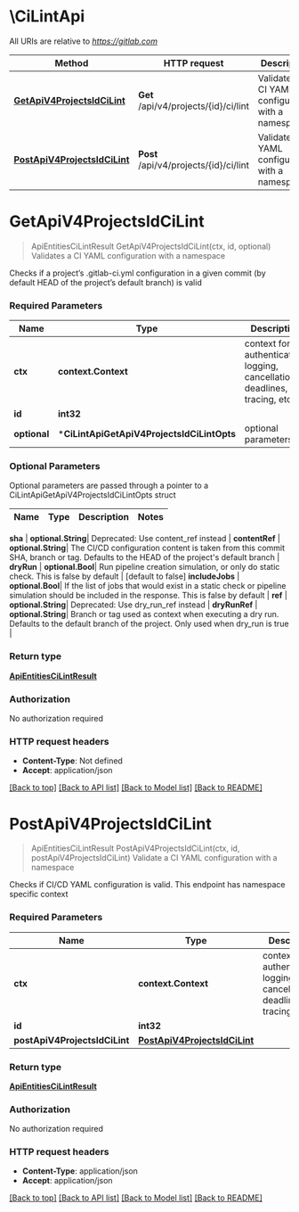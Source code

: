 # \CiLintApi

All URIs are relative to *https://gitlab.com*

Method | HTTP request | Description
------------- | ------------- | -------------
[**GetApiV4ProjectsIdCiLint**](CiLintApi.md#GetApiV4ProjectsIdCiLint) | **Get** /api/v4/projects/{id}/ci/lint | Validates a CI YAML configuration with a namespace
[**PostApiV4ProjectsIdCiLint**](CiLintApi.md#PostApiV4ProjectsIdCiLint) | **Post** /api/v4/projects/{id}/ci/lint | Validate a CI YAML configuration with a namespace


# **GetApiV4ProjectsIdCiLint**
> ApiEntitiesCiLintResult GetApiV4ProjectsIdCiLint(ctx, id, optional)
Validates a CI YAML configuration with a namespace

Checks if a project’s .gitlab-ci.yml configuration in a given commit (by default HEAD of the         project’s default branch) is valid

### Required Parameters

Name | Type | Description  | Notes
------------- | ------------- | ------------- | -------------
 **ctx** | **context.Context** | context for authentication, logging, cancellation, deadlines, tracing, etc.
  **id** | **int32**|  | 
 **optional** | ***CiLintApiGetApiV4ProjectsIdCiLintOpts** | optional parameters | nil if no parameters

### Optional Parameters
Optional parameters are passed through a pointer to a CiLintApiGetApiV4ProjectsIdCiLintOpts struct

Name | Type | Description  | Notes
------------- | ------------- | ------------- | -------------

 **sha** | **optional.String**| Deprecated: Use content_ref instead | 
 **contentRef** | **optional.String**| The CI/CD configuration content is taken from this commit SHA, branch or tag. Defaults to the HEAD of the project&#39;s default branch | 
 **dryRun** | **optional.Bool**| Run pipeline creation simulation, or only do static check. This is false by default | [default to false]
 **includeJobs** | **optional.Bool**| If the list of jobs that would exist in a static check or pipeline         simulation should be included in the response. This is false by default | 
 **ref** | **optional.String**| Deprecated: Use dry_run_ref instead | 
 **dryRunRef** | **optional.String**| Branch or tag used as context when executing a dry run. Defaults to the default branch of the project. Only used when dry_run is true | 

### Return type

[**ApiEntitiesCiLintResult**](API_Entities_Ci_Lint_Result.md)

### Authorization

No authorization required

### HTTP request headers

 - **Content-Type**: Not defined
 - **Accept**: application/json

[[Back to top]](#) [[Back to API list]](../README.md#documentation-for-api-endpoints) [[Back to Model list]](../README.md#documentation-for-models) [[Back to README]](../README.md)

# **PostApiV4ProjectsIdCiLint**
> ApiEntitiesCiLintResult PostApiV4ProjectsIdCiLint(ctx, id, postApiV4ProjectsIdCiLint)
Validate a CI YAML configuration with a namespace

Checks if CI/CD YAML configuration is valid. This endpoint has namespace specific context

### Required Parameters

Name | Type | Description  | Notes
------------- | ------------- | ------------- | -------------
 **ctx** | **context.Context** | context for authentication, logging, cancellation, deadlines, tracing, etc.
  **id** | **int32**|  | 
  **postApiV4ProjectsIdCiLint** | [**PostApiV4ProjectsIdCiLint**](PostApiV4ProjectsIdCiLint.md)|  | 

### Return type

[**ApiEntitiesCiLintResult**](API_Entities_Ci_Lint_Result.md)

### Authorization

No authorization required

### HTTP request headers

 - **Content-Type**: application/json
 - **Accept**: application/json

[[Back to top]](#) [[Back to API list]](../README.md#documentation-for-api-endpoints) [[Back to Model list]](../README.md#documentation-for-models) [[Back to README]](../README.md)

